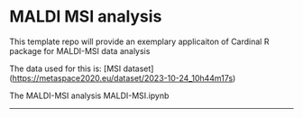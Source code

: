 

# MALDI MSI analysis

This template repo will provide an exemplary applicaiton of Cardinal R package for MALDI-MSI data analysis

The data used for this is: [MSI dataset] (https://metaspace2020.eu/dataset/2023-10-24_10h44m17s)

The MALDI-MSI analysis MALDI-MSI.ipynb

---




